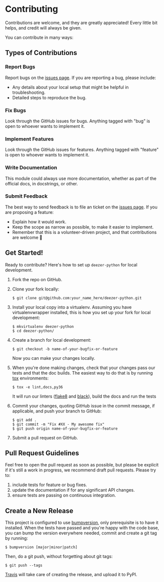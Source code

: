 # Contributing

Contributions are welcome, and they are greatly appreciated! Every little bit helps, and credit will always be given.

You can contribute in many ways:

## Types of Contributions

### Report Bugs

Report bugs on the [issues
page](https://github.com/browniebroke/deezer-python/issues). If you are
reporting a bug, please include:

-   Any details about your local setup that might be helpful in
    troubleshooting.
-   Detailed steps to reproduce the bug.

### Fix Bugs

Look through the GitHub issues for bugs. Anything tagged with \"bug\" is
open to whoever wants to implement it.

### Implement Features

Look through the GitHub issues for features. Anything tagged with
\"feature\" is open to whoever wants to implement it.

### Write Documentation

This module could always use more documentation, whether as part of the
official docs, in docstrings, or other.

### Submit Feedback

The best way to send feedback is to file an ticket on the [issues
page](https://github.com/browniebroke/deezer-python/issues). If you are
proposing a feature:

-   Explain how it would work.
-   Keep the scope as narrow as possible, to make it easier to
    implement.
-   Remember that this is a volunteer-driven project, and that
    contributions are welcome 🙂

## Get Started!

Ready to contribute? Here\'s how to set up `deezer-python` for local
development.

1.  Fork the repo on GitHub.

2.  Clone your fork locally:

        $ git clone git@github.com:your_name_here/deezer-python.git

3.  Install your local copy into a virtualenv. Assuming you have
    virtualenvwrapper installed, this is how you set up your fork for
    local development:

        $ mkvirtualenv deezer-python
        $ cd deezer-python/

4.  Create a branch for local development:

        $ git checkout -b name-of-your-bugfix-or-feature

    Now you can make your changes locally.

5.  When you\'re done making changes, check that your changes pass our
    tests and that the doc builds. The easiest way to do that is by
    running [tox](http://tox.readthedocs.io/en/stable/index.html)
    environments:

        $ tox -e lint,docs,py36

    It will run our linters
    ([flake8](http://flake8.pycqa.org/en/latest/) and
    [black](https://github.com/ambv/black)), build the docs and run the
    tests

6.  Commit your changes, quoting GitHub issue in the commit message, if
    applicable, and push your branch to GitHub:

        $ git add .
        $ git commit -m "Fix #XX - My awesome fix"
        $ git push origin name-of-your-bugfix-or-feature

7.  Submit a pull request on GitHub.

## Pull Request Guidelines

Feel free to open the pull request as soon as possible, but please be
explicit if it\'s still a work in progress, we recommend draft pull
requests. Please try to:

1.  include tests for feature or bug fixes.
2.  update the documentation if for any significant API changes.
3.  ensure tests are passing on continuous integration.

## Create a New Release

This project is configured to use
[bumpversion](https://github.com/peritus/bumpversion), only prerequisite
is to have it installed. When the tests have passed and you\'re happy
with the code base, you can bump the version everywhere needed, commit
and create a git tag by running:

    $ bumpversion [major|minor|patch]

Then, do a git push, without forgetting about git tags:

    $ git push --tags

[Travis](https://travis-ci.org/browniebroke/deezer-python/pull_requests)
will take care of creating the release, and upload it to PyPI.
